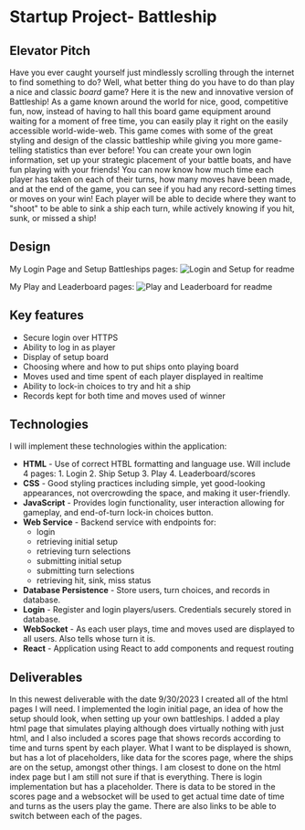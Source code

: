 # Startup Project- Battleship
## Elevator Pitch
Have you ever caught yourself just mindlessly scrolling through the internet to find something to do? Well, what better thing do you have to do than play a nice and classic *board* game? Here it is the new and innovative version of Battleship! As a game known around the world for nice, good, competitive fun, now, instead of having to hall this board game equipment around waiting for a moment of free time, you can easily play it right on the easily accessible world-wide-web. This game comes with some of the great styling and design of the classic battleship while giving you more game-telling statistics than ever before! You can create your own login information, set up your strategic placement of your battle boats, and have fun playing with your friends! You can now know how much time each player has taken on each of their turns, how many moves have been made, and at the end of the game, you can see if you had any record-setting times or moves on your win! Each player will be able to decide where they want to "shoot" to be able to sink a ship each turn, while actively knowing if you hit, sunk, or missed a ship!

## Design
My Login Page and Setup Battleships pages:
![Login and Setup for readme](https://github.com/BledsoeBoy/startup/assets/144291641/23d3bb5e-738d-4d29-8d49-4a2ffe195edd)

My Play and Leaderboard pages:
![Play and Leaderboard for readme](https://github.com/BledsoeBoy/startup/assets/144291641/2098716d-580c-4161-ae56-08453f7359e9)

## Key features

- Secure login over HTTPS
- Ability to log in as player
- Display of setup board
- Choosing where and how to put ships onto playing board
- Moves used and time spent of each player displayed in realtime
- Ability to lock-in choices to try and hit a ship
- Records kept for both time and moves used of winner

## Technologies

I will implement these technologies within the application:

- **HTML** - Use of correct HTBL formatting and language use. Will include 4 pages: 1. Login 2. Ship Setup 3. Play 4. Leaderboard/scores
- **CSS** - Good styling practices including simple, yet good-looking appearances, not overcrowding the space, and making it user-friendly.
- **JavaScript** - Provides login functionality, user interaction allowing for gameplay, and end-of-turn lock-in choices button.
- **Web Service** - Backend service with endpoints for:
  - login
  - retrieving initial setup
  - retrieving turn selections
  - submitting initial setup
  - submitting turn selections
  - retrieving hit, sink, miss status
- **Database Persistence** - Store users, turn choices, and records in database.
- **Login** - Register and login players/users. Credentials securely stored in database.
- **WebSocket** - As each user plays, time and moves used are displayed to all users. Also tells whose turn it is. 
- **React** - Application using React to add components and request routing

## Deliverables
In this newest deliverable with the date 9/30/2023 I created all of the html pages I will need. I implemented the login initial page, an idea of how the setup should look, when setting up your own battleships. I added a play html page that simulates playing although does virtually nothing with just html, and I also included a scores page that shows records according to time and turns spent by each player. What I want to be displayed is shown, but has a lot of placeholders, like data for the scores page, where the ships are on the setup, amongst other things. I am closest to done on the html index page but I am still not sure if that is everything. There is login implementation but has a placeholder. There is data to be stored in the scores page and a websocket will be used to get actual time date of time and turns as the users play the game. There are also links to be able to switch between each of the pages.
